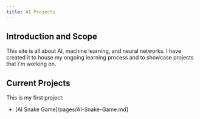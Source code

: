 ```yaml
---
title: AI Projects
---
```

## Introduction and Scope

This site is all about AI, machine learning, and neural networks. I have 
created it to house my ongoing learning process and to showcase projects 
that I'm working on.

## Current Projects

This is my first project:

* [AI Snake Game]/pages/AI-Snake-Game.md]

